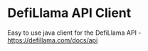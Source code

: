 # DefiLlama API Client
Easy to use java client for the DefiLlama API - https://defillama.com/docs/api
